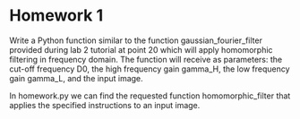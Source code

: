 # Homework 1

Write a Python function similar to the function gaussian_fourier_filter provided during lab 2 tutorial at point 20 which will apply homomorphic 
filtering in frequency domain. The function will receive as parameters: the cut-off frequency D0, the high frequency gain gamma_H, the low frequency gain gamma_L, 
and the input image.

In homework.py we can find the requested function homomorphic_filter that applies the specified instructions to an input image.
